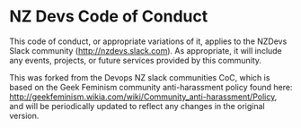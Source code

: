 # NZ Devs Code of Conduct

This code of conduct, or appropriate variations of it, applies to the NZDevs Slack community
(http://nzdevs.slack.com).
As appropriate, it will include any events, projects, or future services provided by this community.

This was forked from the Devops NZ slack communities CoC,
which is based on the Geek Feminism community anti-harassment policy found here:
http://geekfeminism.wikia.com/wiki/Community_anti-harassment/Policy,
and will be periodically updated to reflect any changes in the original version.

